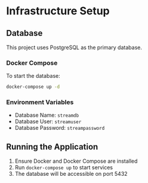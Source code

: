 # Infrastructure Setup

## Database
This project uses PostgreSQL as the primary database. 

### Docker Compose
To start the database:
```bash
docker-compose up -d
```

### Environment Variables
- Database Name: `streamdb`
- Database User: `streamuser`
- Database Password: `streampassword`

## Running the Application
1. Ensure Docker and Docker Compose are installed
2. Run `docker-compose up` to start services
3. The database will be accessible on port 5432
